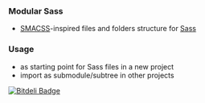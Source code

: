 ### Modular Sass

 - [SMACSS](http://smacss.com)-inspired files and folders structure for [Sass](http://sass-lang.com)

### Usage

 - as starting point for Sass files in a new project
 - import as submodule/subtree in other projects


[![Bitdeli Badge](https://d2weczhvl823v0.cloudfront.net/gdumitrescu/modular-sass/trend.png)](https://bitdeli.com/free "Bitdeli Badge")


